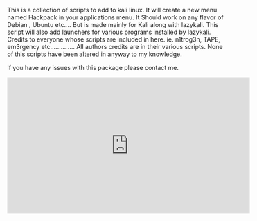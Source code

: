 This is a collection of scripts to add to kali linux.
It will create a new menu named Hackpack in your applications menu.
It Should work on any flavor of Debian , Ubuntu etc....
But is made mainly for Kali along with lazykali.
This script will also add launchers for various programs installed by lazykali.
Credits to everyone whose scripts are included in here.
ie. n1trog3n, TAPE, em3rgency etc.............. All authors credits are in their various scripts.
None of this scripts have been altered in anyway to my knowledge.


if you have any issues with this package please contact me.

<iframe width="560" height="315" src="https://www.youtube.com/embed/00Vm2Du8P5I?rel=0" frameborder="0" allow="autoplay; encrypted-media" allowfullscreen></iframe>
